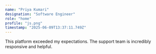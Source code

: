 ```yaml
---
name: "Priya Kumari"
designation: "Software Engineer"
role: "home"
profile: "js.png"
timestamp: "2025-06-09T13:37:11.749Z"
---
```


This platform exceeded my expectations. The support team is incredibly responsive and helpful.

